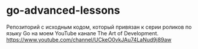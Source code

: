 # go-advanced-lessons
Репозиторий с исходным кодом, который привязан к серии роликов по языку Go на моем YouTube канале The Art of Development. https://www.youtube.com/channel/UCkeO0vkJAu74LaNud9j89aw
